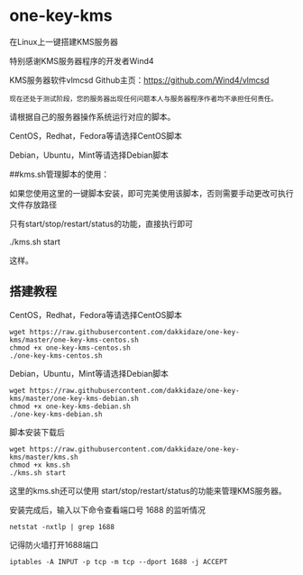 # one-key-kms
在Linux上一键搭建KMS服务器

特别感谢KMS服务器程序的开发者Wind4


KMS服务器软件vlmcsd Github主页：https://github.com/Wind4/vlmcsd

`现在还处于测试阶段，您的服务器出现任何问题本人与服务器程序作者均不承担任何责任。`

请根据自己的服务器操作系统运行对应的脚本。

CentOS，Redhat，Fedora等请选择CentOS脚本

Debian，Ubuntu，Mint等请选择Debian脚本

##kms.sh管理脚本的使用：

如果您使用这里的一键脚本安装，即可完美使用该脚本，否则需要手动更改可执行文件存放路径

只有start/stop/restart/status的功能，直接执行即可

./kms.sh start

这样。


<h2 id="搭建教程">搭建教程</h2>

<p>CentOS，Redhat，Fedora等请选择CentOS脚本</p>

```
wget https://raw.githubusercontent.com/dakkidaze/one-key-kms/master/one-key-kms-centos.sh
chmod +x one-key-kms-centos.sh
./one-key-kms-centos.sh
```

 Debian，Ubuntu，Mint等请选择Debian脚本
```
wget https://raw.githubusercontent.com/dakkidaze/one-key-kms/master/one-key-kms-debian.sh
chmod +x one-key-kms-debian.sh
./one-key-kms-debian.sh
```
 脚本安装下载后
```
wget https://raw.githubusercontent.com/dakkidaze/one-key-kms/master/kms.sh
chmod +x kms.sh
./kms.sh start
```

 这里的kms.sh还可以使用 start/stop/restart/status的功能来管理KMS服务器。

 安装完成后，输入以下命令查看端口号 1688 的监听情况
```
netstat -nxtlp | grep 1688
```

 记得防火墙打开1688端口
 
```
iptables -A INPUT -p tcp -m tcp --dport 1688 -j ACCEPT 
```
